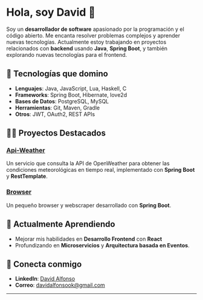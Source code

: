 # Hola, soy David 👋

Soy un **desarrollador de software** apasionado por la programación y el código abierto. Me encanta resolver problemas complejos y aprender nuevas tecnologías. Actualmente estoy trabajando en proyectos relacionados con **backend** usando **Java**, **Spring Boot**, y también explorando nuevas tecnologías para el frontend.

## 🚀 Tecnologías que domino

- **Lenguajes**: Java, JavaScript, Lua, Haskell, C
- **Frameworks**: Spring Boot, Hibernate, love2d
- **Bases de Datos**: PostgreSQL, MySQL
- **Herramientas**: Git, Maven, Gradle
- **Otros**: JWT, OAuth2, REST APIs

## 🧑‍💻 Proyectos Destacados

### [Api-Weather](https://github.com/dvalfonso/API-Weather)
Un servicio que consulta la API de OpenWeather para obtener las condiciones meteorológicas en tiempo real, implementado con **Spring Boot** y **RestTemplate**.

### [Browser](https://github.com/dvalfonso/Browser)
Un pequeño browser y webscraper desarrollado con **Spring Boot**.

## 🌱 Actualmente Aprendiendo

- Mejorar mis habilidades en **Desarrollo Frontend** con **React**
- Profundizando en **Microservicios** y **Arquitectura basada en Eventos**.

## 📢 Conecta conmigo

- **LinkedIn**: [David Alfonso](https://www.linkedin.com/in/david-alfonso-080b56121/)
- **Correo**: [davidalfonsook@gmail.com](davidalfonsook@gmail.com)

---

